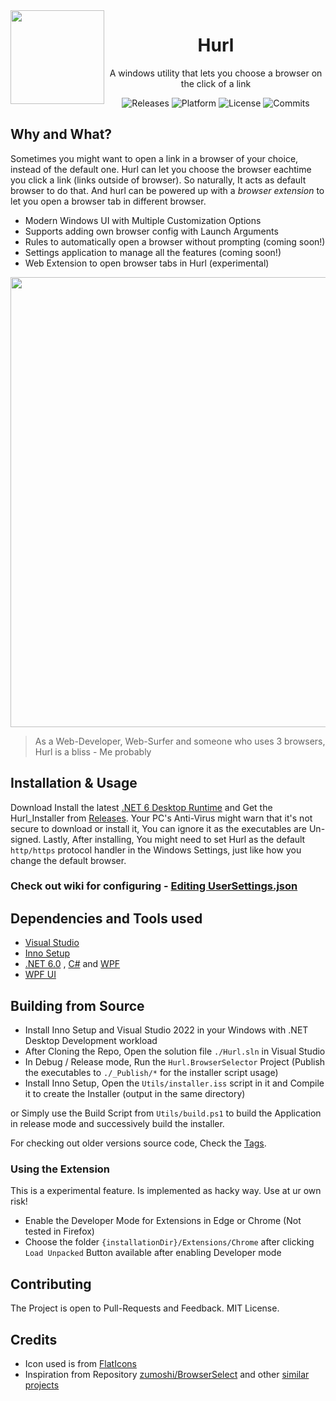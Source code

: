 <img width="150" align="left" src="Source/Hurl.BrowserSelector/Assets/internet.ico">

<h1 align="center">Hurl</h1>

<p align="center">A windows utility that lets you choose a browser on the click of a link</p>

<p align="center">
  <a style="text-decoration:none" href="https://github.com/U-C-S/Hurl/releases">
    <img src="https://img.shields.io/github/v/release/u-c-s/hurl?color=red&label=latest%20version&style=flat-square" alt="Releases" />
  </a>
  <a style="text-decoration:none">
    <img src="https://img.shields.io/badge/platform-Windows%2010%20%26%2011-blue.svg?style=flat-square" alt="Platform" />
  </a>
  <a style="text-decoration:none">
    <img src="https://img.shields.io/github/license/u-c-s/hurl?style=flat-square" alt="License" />
  </a>
  <a style="text-decoration:none" href="https://github.com/U-C-S/Hurl/commits">
    <img src="https://img.shields.io/github/last-commit/u-c-s/hurl?color=orange&style=flat-square" alt="Commits" />
  </a>
</p>

## Why and What?

Sometimes you might want to open a link in a browser of your choice, instead of the default one. Hurl can let you choose the browser eachtime you click a link (links outside of browser). So naturally, It acts as default browser to do that. And hurl can be powered up with a _browser extension_ to let you open a browser tab in different browser.

- Modern Windows UI with Multiple Customization Options
- Supports adding own browser config with Launch Arguments
- Rules to automatically open a browser without prompting (coming soon!)
- Settings application to manage all the features (coming soon!)
- Web Extension to open browser tabs in Hurl (experimental)

<p align="center">
  <img width="720" src="https://user-images.githubusercontent.com/50218121/198988257-7f89288c-7fd4-4bf3-8d7f-b5501d81ac61.png" />
  <!--<img width="640" src="https://user-images.githubusercontent.com/50218121/158625754-78026dbe-cd99-4078-8407-313b9c548ca1.png" />-->
  <!--<img width="640" src="https://user-images.githubusercontent.com/50218121/157494232-a134a412-9dd7-4706-8be7-6e3800484082.png" />-->
</p>

> As a Web-Developer, Web-Surfer and someone who uses 3 browsers, Hurl is a bliss - Me probably

## Installation & Usage

Download Install the latest [.NET 6 Desktop Runtime](https://dotnet.microsoft.com/en-us/download/dotnet/6.0/runtime) and Get the Hurl_Installer from [Releases](https://github.com/U-C-S/Hurl/releases/latest). Your PC's Anti-Virus might warn that it's not secure to download or install it, You can ignore it as the executables are Un-signed. Lastly, After installing, You might need to set Hurl as the default `http/https` protocol handler in the Windows Settings, just like how you change the default browser.

### Check out wiki for configuring - [Editing UserSettings.json](https://github.com/U-C-S/Hurl/wiki/Editing-UserSettings.json)

## Dependencies and Tools used

- [Visual Studio](https://visualstudio.microsoft.com)
- [Inno Setup](https://jrsoftware.org/isinfo.php)
- [.NET 6.0](https://dot.net) , [C#](https://dotnet.microsoft.com/languages/csharp) and [WPF](https://docs.microsoft.com/en-us/visualstudio/designers/getting-started-with-wpf)
- [WPF UI](https://github.com/lepoco/wpfui)

## Building from Source

- Install Inno Setup and Visual Studio 2022 in your Windows with .NET Desktop Development workload
- After Cloning the Repo, Open the solution file `./Hurl.sln` in Visual Studio
- In Debug / Release mode, Run the `Hurl.BrowserSelector` Project (Publish the executables to `./_Publish/*` for the installer script usage)
- Install Inno Setup, Open the `Utils/installer.iss` script in it and Compile it to create the Installer (output in the same directory)

or Simply use the Build Script from `Utils/build.ps1` to build the Application in release mode and successively build the installer.

For checking out older versions source code, Check the [Tags](https://github.com/U-C-S/Hurl/tags).

### Using the Extension

This is a experimental feature. Is implemented as hacky way. Use at ur own risk!

- Enable the Developer Mode for Extensions in Edge or Chrome (Not tested in Firefox)
- Choose the folder `{installationDir}/Extensions/Chrome` after clicking `Load Unpacked` Button available after enabling Developer mode

## Contributing

The Project is open to Pull-Requests and Feedback. MIT License.

## Credits

- Icon used is from [FlatIcons](https://www.flaticon.com/free-icon/internet_4861937)
- Inspiration from Repository [zumoshi/BrowserSelect](https://github.com/zumoshi/BrowserSelect) and other [similar projects](https://github.com/U-C-S/Hurl/issues/5)

